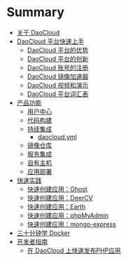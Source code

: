 # Summary

<!-- TODO: 拆分三十分钟学 Docker -->

* [关于 DaoCloud](README.md)
* [DaoCloud 平台快速上手](intro/README.md)
  + [DaoCloud 平台的优势](intro/benefits.md)
  + [DaoCloud 平台的创新](intro/innovation.md)
  + [DaoCloud 账号的注册](intro/registration.md)
  + [DaoCloud 镜像加速器](intro/accelerator.md)
  + [DaoCloud 视频和演示](intro/demo.md)
  + [DaoCloud 平台词汇表](intro/glossary.md)
* [产品功能](features/README.md)
  + [用户中心](features/profile.md)
  + [代码构建](features/build-flows.md)
    <!-- - [Dockerfile]() -->
  + [持续集成](features/continuous-integration/README.md)
    - [daocloud.yml](features/continuous-integration/daocloud-yml.md)
  + [镜像仓库](features/packages.md)
  + [服务集成](features/services.md)
  + [自有主机](features/runtimes.md)
    <!-- - [关联 x4]() -->
    <!-- - [主机和容器的管理]() -->
  + [应用部署](features/deployment.md)
  <!-- + [应用管理]() -->
    <!-- - [公有云]() -->
    <!-- - [自有主机]() -->
* [快速实践](practices/README.md)
    <!-- - [公有云]() -->
    <!-- - [自有主机]() -->
  + [快速创建应用：Ghost](practices/ghost-blog.md)
  + [快速创建应用：DeerCV](practices/deer-resume.md)
  + [快速创建应用：Earth](practices/earth.md)
  + [快速创建应用：phpMyAdmin](practices/phpmyadmin.md)
  + [快速创建应用：mongo-express](practices/mongo-express.md)
* [三十分钟学 Docker](tutorials/README.md)
* [开发者指南](developers/README.md)
  + [在 DaoCloud 上快速发布PHP应用](developers/php.md)
